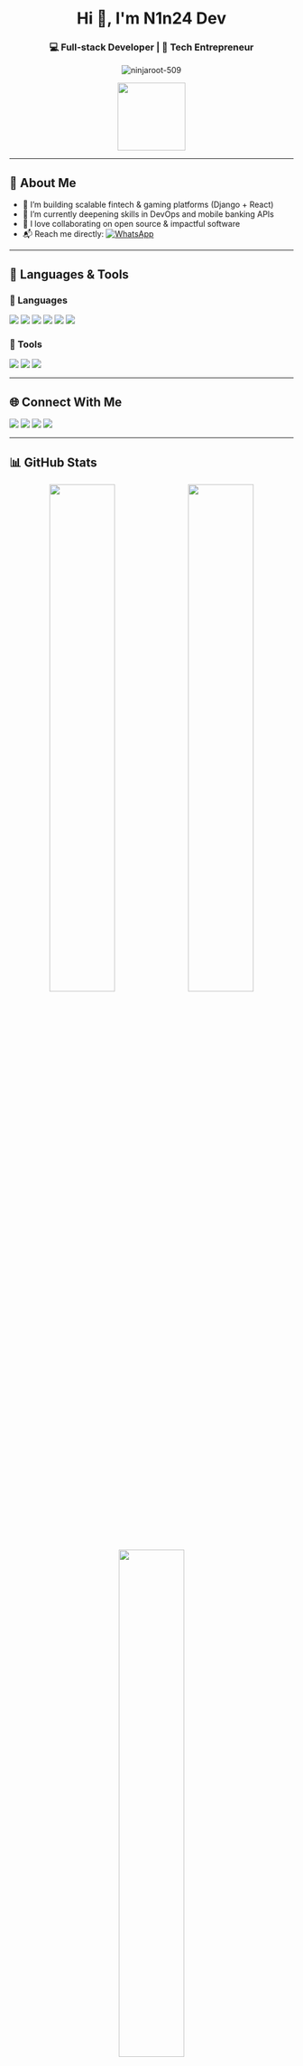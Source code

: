 <h1 align="center">Hi 👋, I'm N1n24 Dev</h1>
<h3 align="center">💻 Full-stack Developer | 🧠 Tech Entrepreneur</h3>

<p align="center">
  <img src="https://komarev.com/ghpvc/?username=ninjaroot-509&label=Profile+views&color=0e75b6&style=flat" alt="ninjaroot-509" />
</p>

<p align="center">
  <img src="https://n1n24.netlify.app/assets/logo-BvaEexVp.png" height="120" />
</p>

---

## 🚀 About Me

- 🔭 I’m building scalable fintech & gaming platforms (Django + React)
- 🌱 I’m currently deepening skills in DevOps and mobile banking APIs
- 👯 I love collaborating on open source & impactful software
- 📬 Reach me directly:
  [![WhatsApp](https://img.shields.io/badge/WhatsApp-25D366?style=flat-square&logo=whatsapp&logoColor=white)](https://wa.me/50947929400)

---

## 🧰 Languages & Tools

### 🔹 Languages

<p>
  <img src="https://icongr.am/devicon/django-original.svg?size=40" />
  <img src="https://icongr.am/devicon/react-original.svg?size=40" />
  <img src="https://icongr.am/devicon/typescript-original.svg?size=40" />
  <img src="https://icongr.am/devicon/javascript-original.svg?size=40" />
  <img src="https://icongr.am/devicon/html5-original.svg?size=40" />
  <img src="https://icongr.am/devicon/css3-original.svg?size=40" />
</p>

### 🔸 Tools

<p>
  <img src="https://icongr.am/devicon/npm-original-wordmark.svg?size=40" />
  <img src="https://icongr.am/devicon/git-original.svg?size=40" />
  <img src="https://icongr.am/devicon/github-original.svg?size=40" />
</p>

---

## 🌐 Connect With Me

<p>
  <a href="https://wa.me/50947929400"><img src="https://img.shields.io/badge/WhatsApp-25D366?style=for-the-badge&logo=whatsapp&logoColor=white" /></a>
  <a href="mailto:stanleycastin19@gmail.com"><img src="https://img.shields.io/badge/Gmail-D14836?style=for-the-badge&logo=gmail&logoColor=white" /></a>
  <a href="https://www.linkedin.com/in/stanley.castin/"><img src="https://img.shields.io/badge/LinkedIn-0077b5?style=for-the-badge&logo=linkedin&logoColor=white" /></a>
  <a href="https://twitter.com/ninjaroot509"><img src="https://img.shields.io/badge/Twitter-1DA1F2?style=for-the-badge&logo=twitter&logoColor=white" /></a>
</p>

---

## 📊 GitHub Stats

<p align="center">
  <img src="https://github-readme-stats.vercel.app/api?username=ninjaroot-509&show_icons=true&theme=radical" width="48%" />
  <img src="https://github-readme-streak-stats.herokuapp.com/?user=ninjaroot-509&theme=blue-green" width="48%" />
</p>
<p align="center">
  <img src="https://github-readme-stats.vercel.app/api/top-langs/?username=ninjaroot-509&layout=compact&hide=css,html&theme=tokyonight" width="48%" />
</p>
